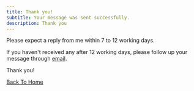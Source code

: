 ```yaml
---
title: Thank you!
subtitle: Your message was sent successfully.
description: Thank you
---
```


Please expect a reply from me within 7 to 12 working days. 

If you haven't received any after 12 working days, please follow up your message through [email](mailto:gapas.wga@gmail.com). 

Thank you!

<a href="/" class="button button--large">Back To Home</a>